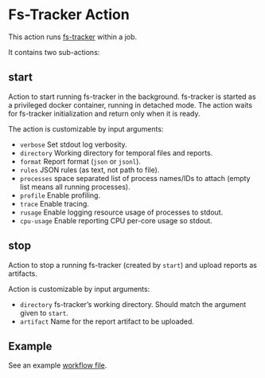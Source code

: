 # Fs-Tracker Action
This action runs [fs-tracker](https://github.com/scribe-security/fs-tracker) within a job.

It contains two sub-actions:

## start
Action to start running fs-tracker in the background. fs-tracker is started as a privileged docker container, running in detached mode. The action waits for fs-tracker initialization and return only when it is ready.

The action is customizable by input arguments:

- `verbose`
    Set stdout log verbosity.
- `directory`
    Working directory for temporal files and reports.
- `format`
    Report format (`json` or `jsonl`).
- `rules`
    JSON rules (as text, not path to file).
- `processes`
    space separated list of process names/IDs to attach (empty list means all running processes).
- `profile`
    Enable profiling.
- `trace`
    Enable tracing.
- `rusage`
    Enable logging resource usage of processes to stdout.
- `cpu-usage`
    Enable reporting CPU per-core usage so stdout.

## stop
Action to stop a running fs-tracker (created by `start`) and upload reports as artifacts.

Action is customizable by input arguments:

- `directory`
    fs-tracker’s working directory. Should match the argument given to `start`.
- `artifact`
    Name for the report artifact to be uploaded.

## Example
See an example [workflow file](https://github.com/scribe-security/SolarWinds-demo/blob/main/.github/workflows/CleanBuild.yml).
